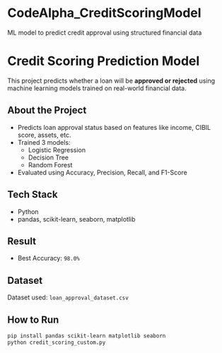 # CodeAlpha_CreditScoringModel
ML model to predict credit approval using structured financial data

# Credit Scoring Prediction Model

This project predicts whether a loan will be **approved or rejected** using machine learning models trained on real-world financial data.

##  About the Project

- Predicts loan approval status based on features like income, CIBIL score, assets, etc.
- Trained 3 models: 
  - Logistic Regression
  - Decision Tree
  - Random Forest
- Evaluated using Accuracy, Precision, Recall, and F1-Score

##  Tech Stack

- Python
- pandas, scikit-learn, seaborn, matplotlib

##  Result

- Best Accuracy: `98.0%` 

##  Dataset

Dataset used: `loan_approval_dataset.csv`  


## How to Run

```bash
pip install pandas scikit-learn matplotlib seaborn
python credit_scoring_custom.py
